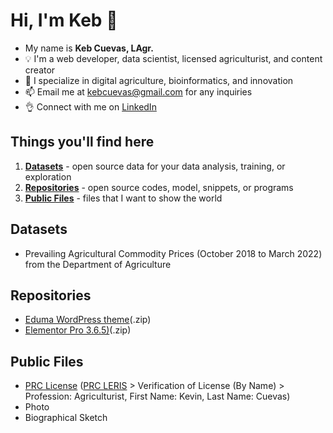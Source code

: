 # Hi, I'm Keb 👋

 - My name is **Keb Cuevas, LAgr.**
 - 💡 I'm a web developer, data scientist, licensed agriculturist, and content creator
 - 🌱 I specialize in digital agriculture, bioinformatics, and innovation
 - 📫 Email me at [kebcuevas@gmail.com](mailto:kebcuevas@gmail.com) for any inquiries
 - 👌 Connect with me on [LinkedIn](https://linkedin.com/in/kebcuevas)

## Things you'll find here

1. [**Datasets**](#datasets) - open source data for your data analysis, training, or exploration
2. [**Repositories**](#repositories) - open source codes, model, snippets, or programs 
3. [**Public Files**](#public-files) - files that I want to show the world

## Datasets

- Prevailing Agricultural Commodity Prices (October 2018 to March 2022) from the Department of Agriculture

## Repositories

- [Eduma WordPress theme](https://github.com/keb-cuevas/keb-cuevas.github.io/blob/main/eduma.zip)(.zip)
- [Elementor Pro 3.6.5)](https://github.com/keb-cuevas/keb-cuevas.github.io/blob/main/elementor-pro-3.6.5-package.zip)(.zip)

## Public Files

- [PRC License](https://raw.githubusercontent.com/keb-cuevas/keb-cuevas.github.io/main/PRC_KSMC-1.png) ([PRC LERIS](https://online.prc.gov.ph/verification#profile) > Verification of License (By Name) > Profession: Agriculturist, First Name: Kevin, Last Name: Cuevas)
- Photo
- Biographical Sketch
